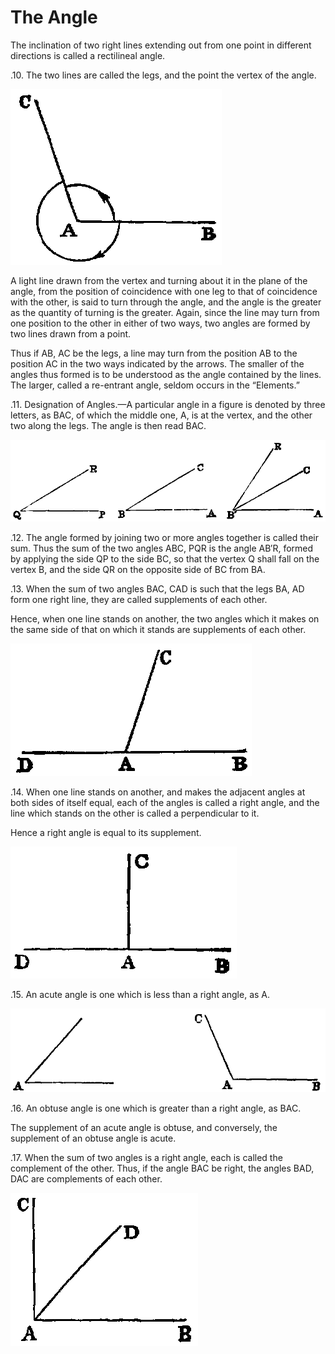 
# The Angle

The inclination of two right lines extending out from one point in different directions is called a rectilineal angle.

.10. The two lines are called the legs, and the point the vertex of the angle.

![Angle](f001.png)


A light line drawn from the vertex and turning about it in the plane of the angle, from the position of coincidence with one leg to that of coincidence with the other, is said to turn through the angle, and the angle is the greater as the quantity of turning is the greater. Again, since the line may turn from one position to the other in either of two ways, two angles are formed by two lines drawn from a point.

Thus if AB, AC be the legs, a line may turn from the position AB to the position AC in the two ways indicated by the arrows. The smaller of the angles thus formed is to be understood as the angle contained by the lines. The larger, called a re-entrant angle, seldom occurs in the “Elements.”

.11. Designation of Angles.—A particular angle in a figure is denoted by three letters, as BAC, of which the middle one, A, is at the vertex, and the other two along the legs. The angle is then read BAC.

![Designation of Angles](f002.png)

.12. The angle formed by joining two or more angles together is called their sum. Thus the sum of the two angles ABC, PQR is the angle AB′R, formed by applying the side QP to the side BC, so that the vertex Q shall fall on the vertex B, and the side QR on the opposite side of BC from BA.

.13. When the sum of two angles BAC, CAD is such that the legs BA, AD form one right line, they are called supplements of each other.

Hence, when one line stands on another, the two angles which it makes on the same side of that on which it stands are supplements of each other.

![Supplementary Angles](f003.png)

.14. When one line stands on another, and makes the adjacent angles at both sides of itself equal, each of the angles is called a right angle, and the line which stands on the other is called a perpendicular to it.

Hence a right angle is equal to its supplement.

![Right Angles](f004.png)

.15. An acute angle is one which is less than a right angle, as A.

![Acute and Obtuse Angle](f005.png)

.16. An obtuse angle is one which is greater than a right angle, as BAC.

The supplement of an acute angle is obtuse, and conversely, the supplement of an obtuse angle is acute.

.17. When the sum of two angles is a right angle, each is called the complement of the other. Thus, if the angle BAC be right, the angles BAD, DAC are complements of each other.

![Complementary Angles](f006.png)
